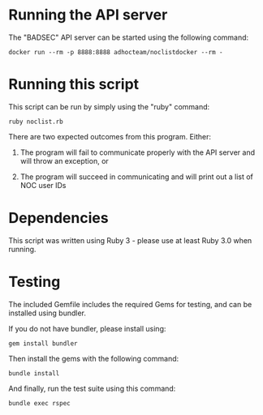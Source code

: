 # Running the API server
The "BADSEC" API server can be started using the following command:

`docker run --rm -p 8888:8888 adhocteam/noclistdocker --rm -`

# Running this script
This script can be run by simply using the "ruby" command:

`ruby noclist.rb`

There are two expected outcomes from this program. Either:

1) The program will fail to communicate properly with the API server and will throw an exception, or

2) The program will succeed in communicating and will print out a list of NOC user IDs

# Dependencies
This script was written using Ruby 3 - please use at least Ruby 3.0 when running.

# Testing
The included Gemfile includes the required Gems for testing, and can be installed using bundler.

If you do not have bundler, please install using:

`gem install bundler`

Then install the gems with the following command:

`bundle install`

And finally, run the test suite using this command:

`bundle exec rspec`
